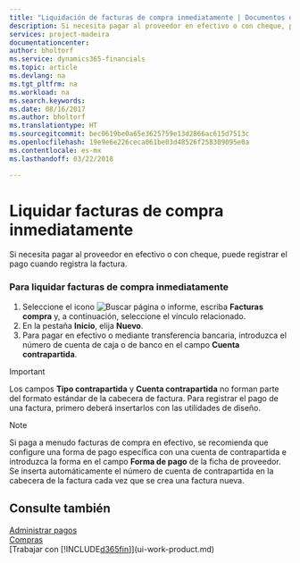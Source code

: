 ```yaml
---
title: "Liquidación de facturas de compra inmediatamente | Documentos de Microsoft"
description: Si necesita pagar al proveedor en efectivo o con cheque, puede hacer que se realice el registro correspondiente cuando se registra la factura.
services: project-madeira
documentationcenter: 
author: bholtorf
ms.service: dynamics365-financials
ms.topic: article
ms.devlang: na
ms.tgt_pltfrm: na
ms.workload: na
ms.search.keywords: 
ms.date: 08/16/2017
ms.author: bholtorf
ms.translationtype: HT
ms.sourcegitcommit: bec0619be0a65e3625759e13d2866ac615d7513c
ms.openlocfilehash: 19e9e6e226ceca061be03d48526f258309095e0a
ms.contentlocale: es-mx
ms.lasthandoff: 03/22/2018

---
```

# <a name="settle-purchase-invoices-promptly"></a>Liquidar facturas de compra inmediatamente
Si necesita pagar al proveedor en efectivo o con cheque, puede registrar el pago cuando registra la factura.  
  
### <a name="to-settle-purchase-invoices-promptly"></a>Para liquidar facturas de compra inmediatamente  
1. Seleccione el icono ![Buscar página o informe](media/ui-search/search_small.png "icono Buscar página o informe"), escriba **Facturas compra** y, a continuación, seleccione el vínculo relacionado.  
2. En la pestaña **Inicio**, elija **Nuevo**.  
3.  Para pagar en efectivo o mediante transferencia bancaria, introduzca el número de cuenta de caja o de banco en el campo **Cuenta contrapartida**.  
  
> [!IMPORTANT]  
>  Los campos **Tipo contrapartida** y **Cuenta contrapartida** no forman parte del formato estándar de la cabecera de factura. Para registrar el pago de una factura, primero deberá insertarlos con las utilidades de diseño.  
  
> [!NOTE]  
>  Si paga a menudo facturas de compra en efectivo, se recomienda que configure una forma de pago específica con una cuenta de contrapartida e introduzca la forma en el campo **Forma de pago** de la ficha de proveedor. Se inserta automáticamente el número de cuenta de contrapartida en la cabecera de la factura cada vez que se crea una factura nueva.  
  
## <a name="see-also"></a>Consulte también  
[Administrar pagos](payables-manage-payables.md)  
[Compras](purchasing-manage-purchasing.md)  
[Trabajar con [!INCLUDE[d365fin](includes/d365fin_md.md)]](ui-work-product.md)
